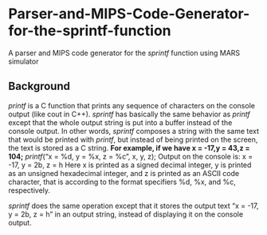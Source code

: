 # Parser-and-MIPS-Code-Generator-for-the-sprintf-function
A parser and MIPS code generator for the *sprintf* function using MARS simulator
## Background
*printf* is a C function that prints any sequence of characters on the console output (like cout in C++). 
*sprintf* has basically the same behavior as *printf* except that the whole output string is put into a buffer instead of the console output. 
In other words, *sprintf* composes a string with the same text that would be printed with *printf*, but instead of being printed on the screen, the text is stored as a C string.
**For example, if we have x = -17,y = 43,z = 104;** 
*printf*(“x = %d, y = %x, z = %c”, x, y, z); Output on the console is: x = -17, y = 2b, z = h Here x is printed as a signed decimal integer, y is printed as an unsigned hexadecimal integer, and z is printed as an ASCII code character, that is according to the format specifiers %d, %x, and %c, respectively. 

*sprintf* does the same operation except that it stores the output text “x = -17, y = 2b, z = h” in an output string, instead of displaying it on the console output.
